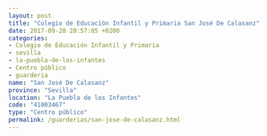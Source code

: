 ```yaml
---
layout: post
title: "Colegio de Educación Infantil y Primaria San José De Calasanz"
date: 2017-09-20 20:57:05 +0200
categories:
- Colegio de Educación Infantil y Primaria
- sevilla
- la-puebla-de-los-infantes
- Centro público
- guarderia
name: "San José De Calasanz"
province: "Sevilla"
location: "La Puebla de los Infantes"
code: "41003467"
type: "Centro público"
permalink: /guarderias/san-jose-de-calasanz.html
---
```


